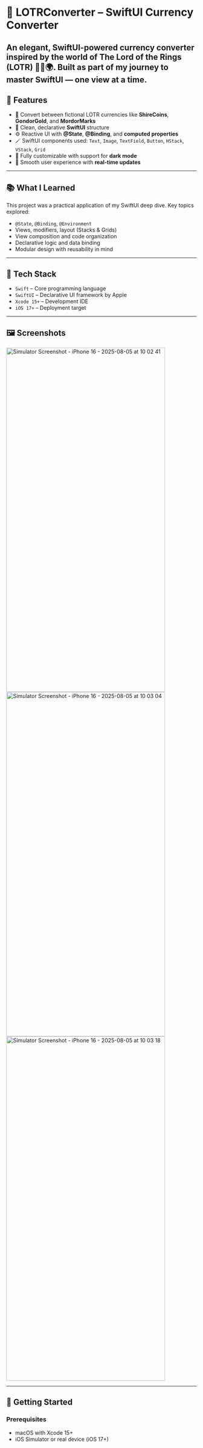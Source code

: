 # 📱 LOTRConverter – SwiftUI Currency Converter

An elegant, SwiftUI-powered **currency converter** inspired by the world of **The Lord of the Rings (LOTR)** 🧙‍♂️🌍. Built as part of my journey to master SwiftUI — one view at a time.
---

## 🎯 Features

- 💱 Convert between fictional LOTR currencies like **ShireCoins**, **GondorGold**, and **MordorMarks**
- 🧠 Clean, declarative **SwiftUI** structure
- ⚙️ Reactive UI with **@State**, **@Binding**, and **computed properties**
- 🪄 SwiftUI components used: `Text`, `Image`, `TextField`, `Button`, `HStack`, `VStack`, `Grid`
- 🧰 Fully customizable with support for **dark mode**
- 🎥 Smooth user experience with **real-time updates**

---

## 📚 What I Learned

This project was a practical application of my SwiftUI deep dive. Key topics explored:

- `@State`, `@Binding`, `@Environment`
- Views, modifiers, layout (Stacks & Grids)
- View composition and code organization
- Declarative logic and data binding
- Modular design with reusability in mind

---

## 🧪 Tech Stack

- `Swift` – Core programming language
- `SwiftUI` – Declarative UI framework by Apple
- `Xcode 15+` – Development IDE
- `iOS 17+` – Deployment target

---

## 🖼️ Screenshots


<img width="420" height="911" alt="Simulator Screenshot - iPhone 16 - 2025-08-05 at 10 02 41" src="https://github.com/user-attachments/assets/ed3cf0b5-bda4-485e-bd19-a0f5d2a14014" />
<img width="420" height="911" alt="Simulator Screenshot - iPhone 16 - 2025-08-05 at 10 03 04" src="https://github.com/user-attachments/assets/4232cfaa-a407-4249-86c1-a8a6824006f2" />
<img width="420" height="911" alt="Simulator Screenshot - iPhone 16 - 2025-08-05 at 10 03 18" src="https://github.com/user-attachments/assets/201b2e40-02cb-48c9-94e5-5a068d29fc6f" />

---

## 🚀 Getting Started

### Prerequisites

- macOS with Xcode 15+
- iOS Simulator or real device (iOS 17+)

